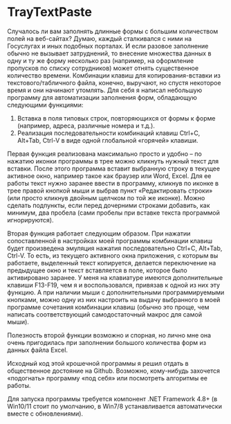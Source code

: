 # TrayTextPaste
 
Случалось ли вам заполнять длинные формы с большим количеством полей на веб-сайтах? Думаю, каждый сталкивался с ними на Госуслугах и иных подобных порталах. И если разовое заполнение обычно не вызывает затруднений, то внесение множества данных в одну и ту же форму несколько раз (например, на оформление пропусков по списку сотрудников) может отнять существенное количество времени.
Комбинации клавиш для копирования-вставки из текстового/табличного файла, конечно, выручают, но спустя некоторое время и они начинают утомлять.
Для себя я написал небольшую программу для автоматизации заполнения форм, обладающую следующими функциями:
1.	Вставка в поля типовых строк, повторяющихся от формы к форме (например, адреса, различные номера и т.д.).
2.	Реализация последовательности комбинаций клавиш Ctrl+C, Alt+Tab, Ctrl-V в виде одной глобальной «горячей» клавиши.

Первая функция реализована максимально просто и удобно – по нажатию иконки программы в трее можно кликнуть нужный текст для вставки. После этого программа вставит выбранную строку в текущее активное окно, например такое как браузер или Word, Excel. Для ее работы текст нужно заранее ввести в программу, кликнув по иконке в трее правой кнопкой мыши и выбрав пункт «Редактировать строки» (или просто кликнув двойным щелчком по той же иконке). Можно сделать подпункты, если перед дочерними строками добавить, как минимум, два пробела (сами пробелы при вставке текста программой игнорируются).

Вторая функция работает следующим образом. При нажатии сопоставленной в настройках моей программы комбинации клавиш будет произведена эмуляция нажатия последовательно Ctrl+C, Alt+Tab, Ctrl-V. То есть, из текущего активного окна приложения, с которым вы работаете, выделенный текст копируется, делается переключение на предыдущее окно и текст вставляется в поле, которое было активировано заранее. У меня на клавиатуре имеются дополнительные клавиши F13-F19, чем я и воспользовался, привязав к одной из них эту функцию. А при наличии мыши с дополнительными программируемыми кнопками, можно одну из них настроить на выдачу выбранного в моей программе сочетания комбинации клавиш (обычно это проще, чем написать соответствующий самодостаточный макрос для самой мыши).

Полезность второй функции возможно и спорная, но лично мне она очень пригодилась при заполнении большого количества форм из данных файла Excel.

Исходный код этой крошечной программы я решил отдать в общественное достояние на Github. Возможно, кому-нибудь захочется «подогнать» программу «под себя» или посмотреть алгоритмы ее работы.

Для запуска программы требуется компонент .NET Framework 4.8+ (в Win10/11 стоит по умолчанию, в Win7/8 устанавливается автоматически вместе с обновлениями).

